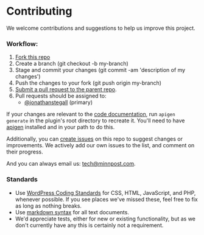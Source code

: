 # Contributing

We welcome contributions and suggestions to help us improve this project.

### Workflow:

1. [Fork this repo](https://help.github.com/articles/fork-a-repo)
2. Create a branch (git checkout -b my-branch)
3. Stage and commit your changes (git commit -am 'description of my changes')
4. Push the changes to your fork (git push origin my-branch)
5. [Submit a pull request to the parent repo](https://help.github.com/articles/creating-a-pull-request).
6. Pull requests should be assigned to:
    - [@jonathanstegall](http://github.com/jonathanstegall) (primary)

If your changes are relevant to the [code documentation](https://github.com/MinnPost/salesforce-rest-api/blob/master/docs/code.index.html), run `apigen generate` in the plugin's root directory to recreate it. You'll need to have [apigen](http://www.apigen.org/) installed and in your path to do this.

Additionally, you can [create issues](https://github.com/minnpost/salesforce-rest-api/issues) on this repo to suggest changes or improvements. We actively add our own issues to the list, and comment on their progress.

And you can always email us: [tech@minnpost.com](mailto:tech@minnpost.com).

### Standards

- Use [WordPress Coding Standards](https://make.wordpress.org/core/handbook/best-practices/coding-standards/) for CSS, HTML, JavaScript, and PHP, whenever possible. If you see places we've missed these, feel free to fix as long as nothing breaks.
- Use [markdown syntax](http://daringfireball.net/projects/markdown/syntax) for all text documents.
- We'd appreciate tests, either for new or existing functionality, but as we don't currently have any this is certainly not a requirement.